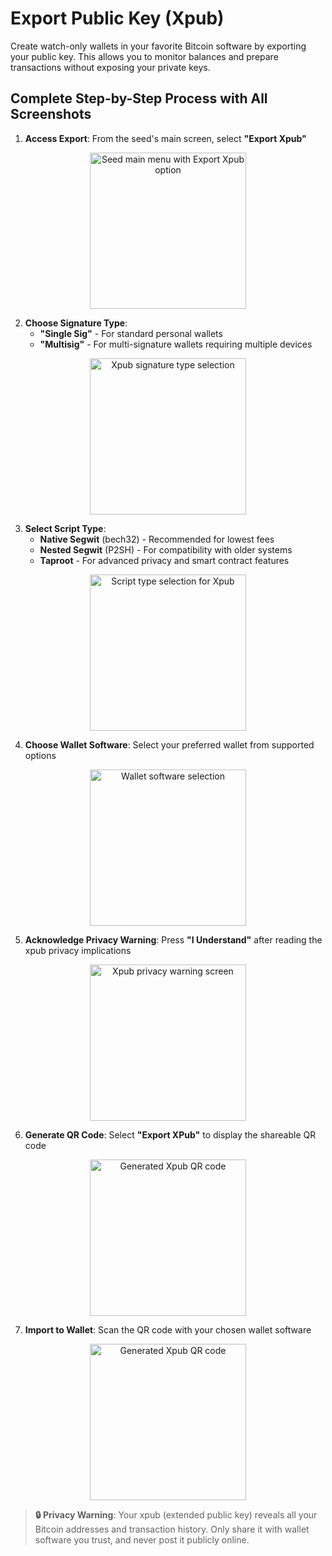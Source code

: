 # Export Public Key (Xpub)

Create watch-only wallets in your favorite Bitcoin software by exporting your public key. This allows you to monitor balances and prepare transactions without exposing your private keys.

## Complete Step-by-Step Process with All Screenshots

1. **Access Export**: From the seed's main screen, select **"Export Xpub"**

<div align="center">
     <img src="images/SeedMenuView.png" alt="Seed main menu with Export Xpub option" width="250"/>
</div>

2. **Choose Signature Type**:
   - **"Single Sig"** - For standard personal wallets
   - **"Multisig"** - For multi-signature wallets requiring multiple devices

<div align="center">
     <img src="images/SeedExportXpubSigTypeView.png" alt="Xpub signature type selection" width="250"/>
</div>

3. **Select Script Type**:
   - **Native Segwit** (bech32) - Recommended for lowest fees
   - **Nested Segwit** (P2SH) - For compatibility with older systems
   - **Taproot** - For advanced privacy and smart contract features

<div align="center">
     <img src="images/SeedExportXpubScriptTypeView.png" alt="Script type selection for Xpub" width="250"/>
</div>

4. **Choose Wallet Software**: Select your preferred wallet from supported options

<div align="center">
     <img src="images/SeedExportXpubCoordinatorView.png" alt="Wallet software selection" width="250"/>
</div>

5. **Acknowledge Privacy Warning**: Press **"I Understand"** after reading the xpub privacy implications

<div align="center">
     <img src="images/SeedExportXpubWarningView.png" alt="Xpub privacy warning screen" width="250"/>
</div>

6. **Generate QR Code**: Select **"Export XPub"** to display the shareable QR code

<div align="center">
     <img src="images/SeedExportXpubDetailsView.png" alt="Generated Xpub QR code" width="250"/>
</div>

7. **Import to Wallet**: Scan the QR code with your chosen wallet software

<div align="center">
     <img src="images/SeedExportXpubQRView.png" alt="Generated Xpub QR code" width="250"/>
</div>

> **🔒 Privacy Warning**: Your xpub (extended public key) reveals all your Bitcoin addresses and transaction history. Only share it with wallet software you trust, and never post it publicly online.
